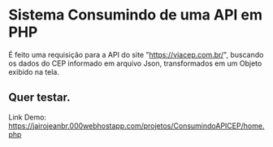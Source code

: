 
# Sistema Consumindo de uma API em PHP
  É feito uma requisição para a API do site "https://viacep.com.br/",
        buscando os dados do CEP informado em arquivo Json, transformados em um Objeto exibido na tela.
   

## Quer testar.
Link Demo: https://jairojeanbr.000webhostapp.com/projetos/ConsumindoAPICEP/home.php
